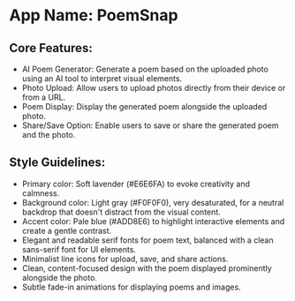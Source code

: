 # **App Name**: PoemSnap

## Core Features:

- AI Poem Generator: Generate a poem based on the uploaded photo using an AI tool to interpret visual elements.
- Photo Upload: Allow users to upload photos directly from their device or from a URL.
- Poem Display: Display the generated poem alongside the uploaded photo.
- Share/Save Option: Enable users to save or share the generated poem and the photo.

## Style Guidelines:

- Primary color: Soft lavender (#E6E6FA) to evoke creativity and calmness.
- Background color: Light gray (#F0F0F0), very desaturated, for a neutral backdrop that doesn't distract from the visual content.
- Accent color: Pale blue (#ADD8E6) to highlight interactive elements and create a gentle contrast.
- Elegant and readable serif fonts for poem text, balanced with a clean sans-serif font for UI elements.
- Minimalist line icons for upload, save, and share actions.
- Clean, content-focused design with the poem displayed prominently alongside the photo.
- Subtle fade-in animations for displaying poems and images.